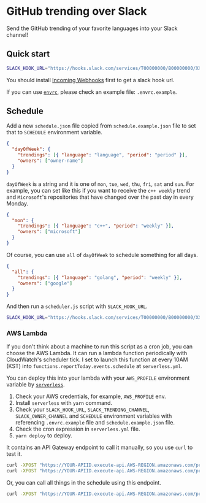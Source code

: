 # GitHub trending over Slack

Send the GitHub trending of your favorite languages into your Slack channel!

## Quick start

```bash
SLACK_HOOK_URL="https://hooks.slack.com/services/T00000000/B00000000/XXXXXXXXXXXXXXXXXXXXXXXX" yarn ts-node src/report.ts javascript today
```

You should install [Incoming Webhooks](https://api.slack.com/incoming-webhooks) first to get a slack hook url.

If you can use [`envrc`](https://direnv.net/), please check an example file: `.envrc.example`.

## Schedule

Add a new `schedule.json` file copied from `schedule.example.json` file to set that to `SCHEDULE` environment variable.

```json
{
  "dayOfWeek": {
    "trendings": [{ "language": "language", "period": "period" }],
    "owners": ["owner-name"]
  }
}
```

`dayOfWeek` is a string and it is one of `mon`, `tue`, `wed`, `thu`, `fri`, `sat` and `sun`. For example, you can set like this if you want to receive the `c++ weekly` trend and `Microsoft`'s repositories that have changed over the past day in every Monday.

```json
{
  "mon": {
    "trendings": [{ "language": "c++", "period": "weekly" }],
    "owners": ["microsoft"]
  }
}
```

Of course, you can use `all` of `dayOfWeek` to schedule something for all days.

```json
{
  "all": {
    "trendings": [{ "language": "golang", "period": "weekly" }],
    "owners": ["google"]
  }
}
```

And then run a `scheduler.js` script with `SLACK_HOOK_URL`.

```bash
SLACK_HOOK_URL="https://hooks.slack.com/services/T00000000/B00000000/XXXXXXXXXXXXXXXXXXXXXXXX" node scheduler.js
```

### AWS Lambda

If you don't think about a machine to run this script as a cron job, you can choose the AWS Lambda. It can run a lambda function periodically with CloudWatch's scheduler tick. I set to launch this function at every 10AM (KST) into `functions.reportToday.events.schedule` at `serverless.yml`.

You can deploy this into your lambda with your `AWS_PROFILE` environment variable by [`serverless`](https://serverless.com/).

1. Check your AWS credentials, for example, `AWS_PROFILE` env.
2. Install `serverless` with `yarn` command.
3. Check your `SLACK_HOOK_URL`, `SLACK_TRENDING_CHANNEL`, `SLACK_OWNER_CHANNEL` and `SCHEDULE` environment variables with referencing `.envrc.example` file and `schedule.example.json` file.
4. Check the cron expression in `serverless.yml` file.
5. `yarn deploy` to deploy.

It contains an API Gateway endpoint to call it manually, so you use `curl` to test it.

```bash
curl -XPOST "https://YOUR-APIID.execute-api.AWS-REGION.amazonaws.com/production/trending/LANGUAGE/PERIOD"
curl -XPOST "https://YOUR-APIID.execute-api.AWS-REGION.amazonaws.com/production/owner/LANGUAGE/PERIOD"
```

Or, you can call all things in the schedule using this endpoint.

```bash
curl -XPOST "https://YOUR-APIID.execute-api.AWS-REGION.amazonaws.com/production/"
```
